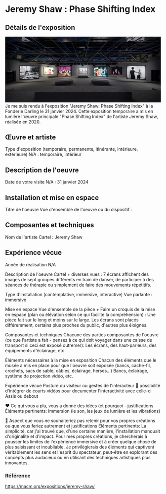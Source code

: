 # Jeremy Shaw : Phase Shifting Index

## Détails de l'exposition
![image](https://github.com/Sabrina2828/H24_V11_inspirations_GAGNE/blob/main/JEREMY_SHAW_phase_shifting_index/medias/affiche_expo_a.jpg?raw=true)
Je me suis rendu à l'exposition "Jeremy Shaw: Phase Shifting Index" à la Fonderie Darling le 31 janvier 2024. Cette exposition temporaire a mis en lumière l'œuvre principale "Phase Shifting Index" de l'artiste Jeremy Shaw, réalisée en 2020.

## Œuvre et artiste
Type d'exposition (temporaire, permanente, itinérante, intérieure, extérieure)	N/A : 
temporaire, intérieur

## Description de l'oeuvre
Date de votre visite	N/A : 
31 janvier 2024

## Installation et mise en espace
Titre de l'oeuvre	Vue d'ensemble de l'oeuvre ou du dispositif :

## Composantes et techniques
Nom de l'artiste	Cartel :
Jeremy Shaw

## Expérience vécue
Année de réalisation	N/A

Description de l'oeuvre	Cartel + diverses vues :
7 écrans affichent des images de sept groupes différents en train de danser, de participer à des séances de thérapie ou simplement de faire des mouvements répétitifs.

Type d'installation (contemplative, immersive, interactive)	Vue parlante : 
immersive

Mise en espace	Vue d'ensemble de la pièce + Faire un croquis de la mise en espace (plan ou élévation selon ce qui facilite la compréhension) :
Une pièce fait sur le long et moins sur le large. Les écrans sont placés différemment, certains plus proches du public, d'autres plus éloignés.

Composantes et techniques	Chacune des parties composantes de l'oeuvre (ce que l'artiste a fait - pensez à ce qui doit voyager dans une caisse de transport si ceci est exposé outremer):
Les écrans, des haut-parleurs, des équipements d'éclairage, etc.

Éléments nécessaires à la mise en exposition	Chacun des éléments que le musée a mis en place pour que l'oeuvre soit exposée (bancs, cache-fil, crochets, sacs de sable, câbles, éclairage, herses...)
Bancs, éclairage, système de projection vidéo, etc.

Expérience vécue	Posture du visiteur ou gestes de l'interacteur 🎥 possibilité d'intégrer de courts vidéos pour documenter l'interactivité avec celle-ci
Assis ou debout

❤️ Ce qui vous a plu, vous a donné des idées (et pourquoi - justifications	Éléments pertinents: 
Immersion (le son, les jeux de lumière et les vibrations)

🤔 Aspect que vous ne souhaiteriez pas retenir pour vos propres créations ou que vous feriez autrement et justifications	Éléments pertinents: La simplicité, car j'ai trouvé que, d'une certaine manière, l'installation manquait d'originalité et d'impact. Pour mes propres créations, je chercherais à pousser les limites de l'expérience immersive et à créer quelque chose de plus saisissant et inoubliable. Je privilégierais des éléments qui captivent véritablement les sens et l'esprit du spectateur, peut-être en explorant des concepts plus audacieux ou en utilisant des techniques artistiques plus innovantes.


### Référence
https://macm.org/expositions/jeremy-shaw/
